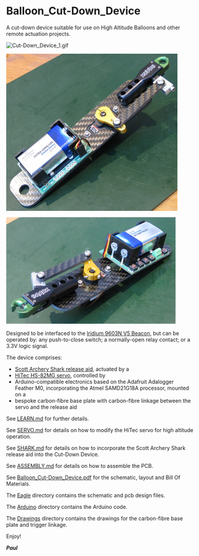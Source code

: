 # Balloon_Cut-Down_Device


A cut-down device suitable for use on High Altitude Balloons and other remote actuation projects.

![Cut-Down_Device_1.gif](https://github.com/PaulZC/Balloon_Cut-Down_Device/blob/master/img/Cut-Down_Device_1.gif)

![Cut-Down_Device_1.JPG](https://github.com/PaulZC/Balloon_Cut-Down_Device/blob/master/img/Cut-Down_Device_1.JPG)

![Cut-Down_Device_2.JPG](https://github.com/PaulZC/Balloon_Cut-Down_Device/blob/master/img/Cut-Down_Device_2.JPG)

Designed to be interfaced to the [Iridium 9603N V5 Beacon](https://github.com/PaulZC/Iridium_9603_Beacon), but can be operated by: any push-to-close
switch; a normally-open relay contact; or a 3.3V logic signal.

The device comprises:
- [Scott Archery Shark release aid](https://scottarchery.com/collections/releases/products/shark-release), actuated by a
- [HiTec HS-82MG servo](https://www.servoshop.co.uk/index.php?pid=HITHS82MG&area=Servo), controlled by
- Arduino-compatible electronics based on the Adafruit Adalogger Feather M0, incorporating the Atmel SAMD21G18A processor, mounted on a
- bespoke carbon-fibre base plate with carbon-fibre linkage between the servo and the release aid

See [LEARN.md](https://github.com/PaulZC/Balloon_Cut-Down_Device/blob/master/LEARN.md) for further details.

See [SERVO.md](https://github.com/PaulZC/Balloon_Cut-Down_Device/blob/master/SERVO.md) for details on how to modify the HiTec servo for
high altitude operation.

See [SHARK.md](https://github.com/PaulZC/Balloon_Cut-Down_Device/blob/master/SHARK.md) for details on how to incorporate the Scott Archery Shark release aid
into the Cut-Down Device.

See [ASSEMBLY.md](https://github.com/PaulZC/Balloon_Cut-Down_Device/blob/master/ASSEMBLY.md) for details on how to assemble the PCB.

See [Balloon_Cut-Down_Device.pdf](https://github.com/PaulZC/Balloon_Cut-Down_Device/blob/master/Balloon_Cut-Down_Device.pdf) for the schematic,
layout and Bill Of Materials.

The [Eagle](https://github.com/PaulZC/Balloon_Cut-Down_Device/tree/master/Eagle) directory contains the schematic and pcb design files.

The [Arduino](https://github.com/PaulZC/Balloon_Cut-Down_Device/tree/master/Arduino) directory contains the Arduino code.

The [Drawings](https://github.com/PaulZC/Balloon_Cut-Down_Device/tree/master/Drawings) directory contains the drawings for the carbon-fibre base plate
and trigger linkage.

Enjoy!

**_Paul_**